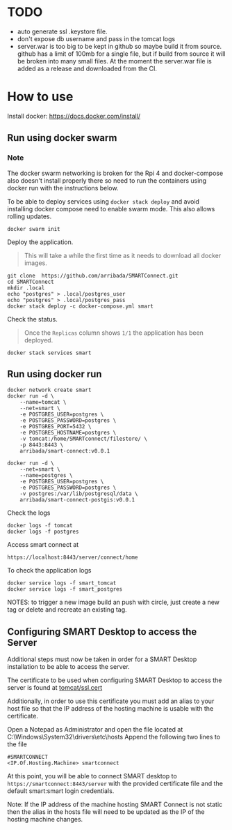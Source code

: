 # TODO
 - auto generate ssl .keystore file.
 - don't expose db username and pass in the tomcat logs
 - server.war is too big to be kept in github so maybe build it from source. github has a limit of 100mb for a single file, but if build from source it will be broken into many small files. At the moment the server.war file is added as a release and downloaded from the CI.


# How to use

Install docker:
https://docs.docker.com/install/

## Run using docker swarm
### Note
The docker swarm networking is broken for the Rpi 4 and
docker-compose also doesn't install properly there so
need to run the containers using docker run with the instructions below.

To be able to deploy services using `docker stack deploy` and avoid installing docker compose need to enable swarm mode. 
This also allows rolling updates.

```
docker swarm init
```
Deploy the application.
> This will take a while the first time as it needs to download all docker images.
```
git clone  https://github.com/arribada/SMARTConnect.git
cd SMARTConnect
mkdir .local
echo "postgres" > .local/postgres_user 
echo "postgres" > .local/postgres_pass
docker stack deploy -c docker-compose.yml smart
```

Check the status.
> Once the `Replicas` column shows `1/1` the application has been deployed.
```
docker stack services smart
```

## Run using docker run
```
docker network create smart
docker run -d \
    --name=tomcat \
    --net=smart \
    -e POSTGRES_USER=postgres \
    -e POSTGRES_PASSWORD=postgres \
    -e POSTGRES_PORT=5432 \
    -e POSTGRES_HOSTNAME=postgres \
    -v tomcat:/home/SMARTconnect/filestore/ \
    -p 8443:8443 \
    arribada/smart-connect:v0.0.1

docker run -d \
    --net=smart \
    --name=postgres \
    -e POSTGRES_USER=postgres \
    -e POSTGRES_PASSWORD=postgres \
    -v postgres:/var/lib/postgresql/data \
    arribada/smart-connect-postgis:v0.0.1
```

Check the logs
```
docker logs -f tomcat
docker logs -f postgres
```

Access smart connect at 
```
https://localhost:8443/server/connect/home
```

To check the application logs
```
docker service logs -f smart_tomcat
docker service logs -f smart_postgres
```

NOTES:
to trigger a new image build an push with circle, just create a new tag or delete and recreate an existing tag.


## Configuring SMART Desktop to access the Server

Additional steps must now be taken in order for a SMART Desktop installation to be able to access the server.

The certificate to be used when configuring SMART Desktop to access the server is found at [tomcat/ssl.cert](tomcat/ssl.cert)

Additionally, in order to use this certificate you must add an alias to your host file so that the IP address of the hosting machine is usable with the certificate.


Open a Notepad as Administrator and open the file located at C:\Windows\System32\drivers\etc\hosts
Append the following two lines to the file

```
#SMARTCONNECT
<IP.Of.Hosting.Machine> smartconnect
```

At this point, you will be able to connect SMART desktop to `https://smartconnect:8443/server` with the provided certificate file and the default smart:smart login credentials. 

Note: If the IP address of the machine hosting SMART Connect is not static then the alias in the hosts file will need to be updated as the IP of the hosting machine changes.
